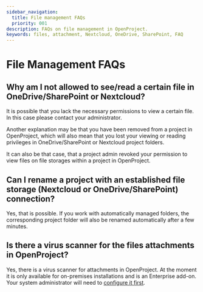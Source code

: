 ```yaml
---
sidebar_navigation:
  title: File management FAQs
  priority: 001
description: FAQs on file management in OpenProject.
keywords: files, attachment, Nextcloud, OneDrive, SharePoint, FAQ
---
```


# File Management FAQs

## Why am I not allowed to see/read a certain file in OneDrive/SharePoint or Nextcloud?

It is possible that you lack the necessary permissions to view a certain file. In this case please contact your administrator. 

Another explanation may be that you have been removed from a project in OpenProject, which will also mean that you lost your viewing or reading privileges in OneDrive/SharePoint or Nextcloud project folders.

It can also be that case, that a project admin revoked your permission to view files on file storages within a project in OpenProject.

## Can I rename a project with an established file storage (Nextcloud or OneDrive/SharePoint) connection?
Yes, that is possible. If you work with automatically managed folders, the corresponding project folder will also be renamed automatically after a few minutes.

## Is there a virus scanner for the files attachments in OpenProject?

Yes, there is a virus scanner for attachments in OpenProject. At the moment it is only available for on-premises installations and is an Enterprise add-on. Your system administrator will need to [configure it first](../../../system-guide/attachments/virus-scanning). 
